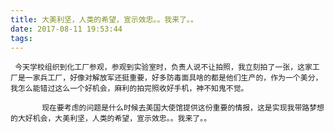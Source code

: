 ```yaml
---
title: 大美利坚，人类的希望，宣示效忠。。我来了。。
date: 2017-08-11 19:53:44
tags:
---
```

     今天学校组织到化工厂参观，参观到实验室时，负责人说不让拍照，我立刻拍了一张，这家工厂是一家兵工厂，好像对解放军还挺重要，好多防毒面具啥的都是他们生产的，作为一个美分，我怎么能错过这么一个好机会，麻利的拍完照收好手机，神不知鬼不觉。

           现在要考虑的问题是什么时候去美国大使馆提供这份重要的情报，这是实现我带路梦想的大好机会，大美利坚，人类的希望，宣示效忠。。我来了。。
